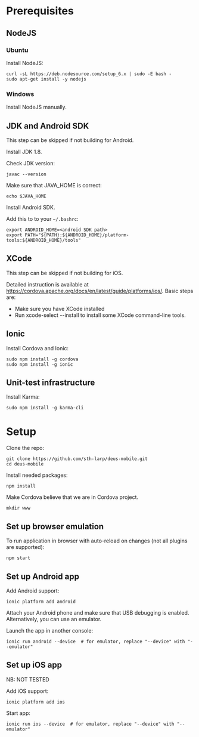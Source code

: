 # Prerequisites

## NodeJS

### Ubuntu

Install NodeJS:

    curl -sL https://deb.nodesource.com/setup_6.x | sudo -E bash -
    sudo apt-get install -y nodejs

### Windows

Install NodeJS manually.

## JDK and Android SDK

This step can be skipped if not building for Android.

Install JDK 1.8.

Check JDK version:

    javac --version

Make sure that JAVA_HOME is correct:

    echo $JAVA_HOME

Install Android SDK.

Add this to to your `~/.bashrc`:

    export ANDROID_HOME=<android SDK path>
    export PATH="${PATH}:${ANDROID_HOME}/platform-tools:${ANDROID_HOME}/tools"

## XCode

This step can be skipped if not building for iOS.

Detailed instruction is available at https://cordova.apache.org/docs/en/latest/guide/platforms/ios/.
Basic steps are:
 * Make sure you have XCode installed
 * Run xcode-select --install to install some XCode command-line tools.

## Ionic

Install Cordova and Ionic:

    sudo npm install -g cordova
    sudo npm install -g ionic

## Unit-test infrastructure

Install Karma:

    sudo npm install -g karma-cli

# Setup

Clone the repo:

    git clone https://github.com/sth-larp/deus-mobile.git
    cd deus-mobile

Install needed packages:

    npm install

Make Cordova believe that we are in Cordova project.

    mkdir www

## Set up browser emulation

To run application in browser with auto-reload on changes (not all plugins are supported):
    
    npm start

## Set up Android app

Add Android support:

    ionic platform add android

Attach your Android phone and make sure that USB debugging is enabled. Alternatively, you can use an emulator.

Launch the app in another console:

    ionic run android --device  # for emulator, replace "--device" with "--emulator"

## Set up iOS app

NB: NOT TESTED

Add iOS support:

    ionic platform add ios

Start app:

    ionic run ios --device  # for emulator, replace "--device" with "--emulator"

